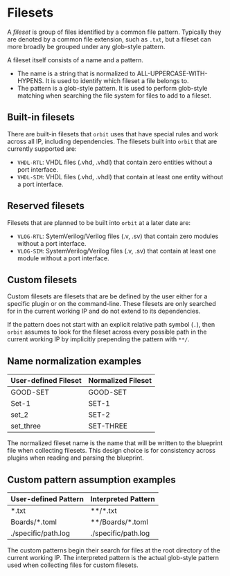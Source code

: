 # Filesets

A _fileset_ is group of files identified by a common file pattern. Typically they are denoted by a common file extension, such as `.txt`, but a fileset can more broadly be grouped under any glob-style pattern.

A fileset itself consists of a name and a pattern. 
- The name is a string that is normalized to ALL-UPPERCASE-WITH-HYPENS. It is used to identify which fileset a file belongs to.
- The pattern is a glob-style pattern. It is used to perform glob-style matching when searching the file system for files to add to a fileset.

## Built-in filesets

There are built-in filesets that `orbit` uses that have special rules and work across all IP, including dependencies. The filesets built into `orbit` that are currently supported are:
- `VHDL-RTL`: VHDL files (.vhd, .vhdl) that contain zero entities without a port interface. 
- `VHDL-SIM`: VHDL files (.vhd, .vhdl) that contain at least one entity without a port interface.

## Reserved filesets

Filesets that are planned to be built into `orbit` at a later date are:
- `VLOG-RTL`: SytemVerilog/Verilog files (.v, .sv) that contain zero modules without a port interface.
- `VLOG-SIM`: SystemVerilog/Verilog files (.v, .sv) that contain at least one module without a port interface.

## Custom filesets

Custom filesets are filesets that are be defined by the user either for a specific plugin or on the command-line. These filesets are only searched for in the current working IP and do not extend to its dependencies.

If the pattern does not start with an explicit relative path symbol (`.`), then `orbit` assumes to look for the fileset across every possible path in the current working IP by implicitly prepending the pattern with `**/`.


## Name normalization examples

| User-defined Fileset  | Normalized Fileset |
| --------- | ------------------ |
| GOOD-SET  | GOOD-SET           |
| Set-1     | SET-1              |
| set_2     | SET-2              |
| set_three | SET-THREE          |

The normalized fileset name is the name that will be written to the blueprint file when collecting filesets. This design choice is for consistency across plugins when reading and parsing the blueprint.

## Custom pattern assumption examples

| User-defined Pattern | Interpreted Pattern |
| - | - |
| *.txt | **/*.txt |
| Boards/*.toml | **/Boards/*.toml |
| ./specific/path.log | ./specific/path.log |

The custom patterns begin their search for files at the root directory of the current working IP. The interpreted pattern is the actual glob-style pattern used when collecting files for custom filesets.